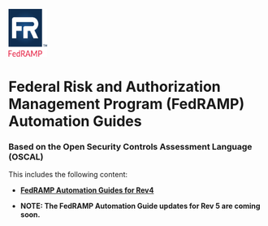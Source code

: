 <img src='../assets/FedRAMP_LOGO.png' alt="FedRAMP" width="76" height="94"><br />
# Federal Risk and Authorization Management Program (FedRAMP) Automation Guides
### Based on the Open Security Controls Assessment Language (OSCAL)

This includes the following content:

- **[FedRAMP Automation Guides for Rev4](./rev4/)**

- **NOTE: The FedRAMP Automation Guide updates for Rev 5 are coming soon.**


